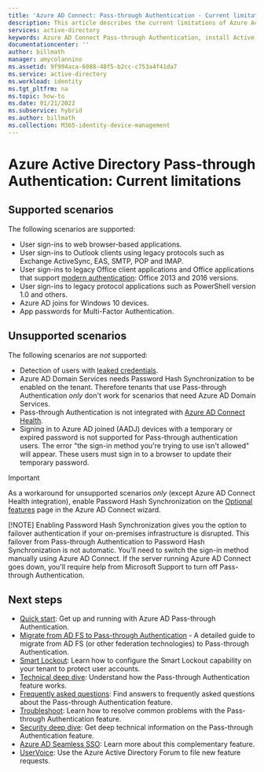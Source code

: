```yaml
---
title: 'Azure AD Connect: Pass-through Authentication - Current limitations | Microsoft Docs'
description: This article describes the current limitations of Azure Active Directory (Azure AD) Pass-through Authentication
services: active-directory
keywords: Azure AD Connect Pass-through Authentication, install Active Directory, required components for Azure AD, SSO, Single Sign-on
documentationcenter: ''
author: billmath
manager: amycolannino
ms.assetid: 9f994aca-6088-40f5-b2cc-c753a4f41da7
ms.service: active-directory
ms.workload: identity
ms.tgt_pltfrm: na
ms.topic: how-to
ms.date: 01/21/2022
ms.subservice: hybrid
ms.author: billmath
ms.collection: M365-identity-device-management
---
```


# Azure Active Directory Pass-through Authentication: Current limitations

## Supported scenarios

The following scenarios are supported:

- User sign-ins to web browser-based applications.
- User sign-ins to Outlook clients using legacy protocols such as Exchange ActiveSync, EAS, SMTP, POP and IMAP.
- User sign-ins to legacy Office client applications and Office applications that support [modern authentication](https://www.microsoft.com/en-us/microsoft-365/blog/2015/11/19/updated-office-365-modern-authentication-public-preview): Office 2013 and 2016 versions.
- User sign-ins to legacy protocol applications such as PowerShell version 1.0 and others.
- Azure AD joins for Windows 10 devices.
- App passwords for Multi-Factor Authentication.

## Unsupported scenarios

The following scenarios are _not_ supported:

- Detection of users with [leaked credentials](../identity-protection/overview-identity-protection.md).
- Azure AD Domain Services needs Password Hash Synchronization to be enabled on the tenant. Therefore tenants that use Pass-through Authentication _only_ don't work for scenarios that need Azure AD Domain Services.
- Pass-through Authentication is not integrated with [Azure AD Connect Health](./whatis-azure-ad-connect.md).
- Signing in to Azure AD joined (AADJ) devices with a temporary or expired password is not supported for Pass-through authentication users. The error "the sign-in method you're trying to use isn't allowed" will appear.  These users must sign in to a browser to update their temporary password.

> [!IMPORTANT]
> As a workaround for unsupported scenarios _only_ (except Azure AD Connect Health integration), enable Password Hash Synchronization on the [Optional features](how-to-connect-install-custom.md#optional-features) page in the Azure AD Connect wizard.
> 
> [!NOTE]
> Enabling Password Hash Synchronization gives you the option to failover authentication if your on-premises infrastructure is disrupted. This failover from Pass-through Authentication to Password Hash Synchronization is not automatic. You'll need to switch the sign-in method manually using Azure AD Connect. If the server running Azure AD Connect goes down, you'll require help from Microsoft Support to turn off Pass-through Authentication.

## Next steps
- [Quick start](how-to-connect-pta-quick-start.md): Get up and running with Azure AD Pass-through Authentication.
- [Migrate from AD FS to Pass-through Authentication](https://aka.ms/ADFSTOPTADPDownload) - A detailed guide to migrate from AD FS (or other federation technologies) to Pass-through Authentication.
- [Smart Lockout](../authentication/howto-password-smart-lockout.md): Learn how to configure the Smart Lockout capability on your tenant to protect user accounts.
- [Technical deep dive](how-to-connect-pta-how-it-works.md): Understand how the Pass-through Authentication feature works.
- [Frequently asked questions](how-to-connect-pta-faq.yml): Find answers to frequently asked questions about the Pass-through Authentication feature.
- [Troubleshoot](tshoot-connect-pass-through-authentication.md): Learn how to resolve common problems with the Pass-through Authentication feature.
- [Security deep dive](how-to-connect-pta-security-deep-dive.md): Get deep technical information on the Pass-through Authentication feature.
- [Azure AD Seamless SSO](how-to-connect-sso.md): Learn more about this complementary feature.
- [UserVoice](https://feedback.azure.com/d365community/forum/22920db1-ad25-ec11-b6e6-000d3a4f0789): Use the Azure Active Directory Forum to file new feature requests.

